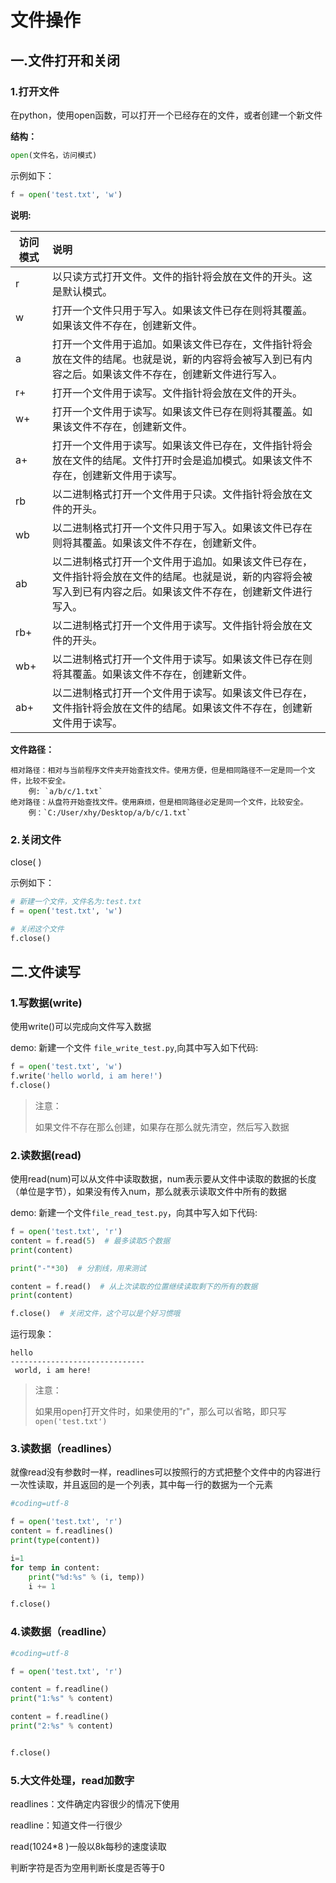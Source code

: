 # 文件操作

## 一.文件打开和关闭

### 1.打开文件

在python，使用open函数，可以打开一个已经存在的文件，或者创建一个新文件

**结构：**

```python
open(文件名，访问模式)
```

示例如下：

```python
f = open('test.txt', 'w')
```

**说明:**

| 访问模式 | 说明                                                         |
| -------- | :----------------------------------------------------------- |
| r        | 以只读方式打开文件。文件的指针将会放在文件的开头。这是默认模式。 |
| w        | 打开一个文件只用于写入。如果该文件已存在则将其覆盖。如果该文件不存在，创建新文件。 |
| a        | 打开一个文件用于追加。如果该文件已存在，文件指针将会放在文件的结尾。也就是说，新的内容将会被写入到已有内容之后。如果该文件不存在，创建新文件进行写入。 |
| r+       | 打开一个文件用于读写。文件指针将会放在文件的开头。           |
| w+       | 打开一个文件用于读写。如果该文件已存在则将其覆盖。如果该文件不存在，创建新文件。 |
| a+       | 打开一个文件用于读写。如果该文件已存在，文件指针将会放在文件的结尾。文件打开时会是追加模式。如果该文件不存在，创建新文件用于读写。 |
| rb       | 以二进制格式打开一个文件用于只读。文件指针将会放在文件的开头。 |
| wb       | 以二进制格式打开一个文件只用于写入。如果该文件已存在则将其覆盖。如果该文件不存在，创建新文件。 |
| ab       | 以二进制格式打开一个文件用于追加。如果该文件已存在，文件指针将会放在文件的结尾。也就是说，新的内容将会被写入到已有内容之后。如果该文件不存在，创建新文件进行写入。 |
| rb+      | 以二进制格式打开一个文件用于读写。文件指针将会放在文件的开头。 |
| wb+      | 以二进制格式打开一个文件用于读写。如果该文件已存在则将其覆盖。如果该文件不存在，创建新文件。 |
| ab+      | 以二进制格式打开一个文件用于读写。如果该文件已存在，文件指针将会放在文件的结尾。如果该文件不存在，创建新文件用于读写。 |

**文件路径：**

```
相对路径：相对与当前程序文件夹开始查找文件。使用方便，但是相同路径不一定是同一个文件，比较不安全。
    例: `a/b/c/1.txt`
绝对路径：从盘符开始查找文件。使用麻烦，但是相同路径必定是同一个文件，比较安全。
    例：`C:/User/xhy/Desktop/a/b/c/1.txt`
```

### 2.关闭文件

close( )

示例如下：

```python
# 新建一个文件，文件名为:test.txt
f = open('test.txt', 'w')

# 关闭这个文件
f.close()
```

## 二.文件读写

### 1.写数据(write)

使用write()可以完成向文件写入数据

demo: 新建一个文件 `file_write_test.py`,向其中写入如下代码:

```python
f = open('test.txt', 'w')
f.write('hello world, i am here!')
f.close()
```

> 注意：
>
> 如果文件不存在那么创建，如果存在那么就先清空，然后写入数据

### 2.读数据(read)

使用read(num)可以从文件中读取数据，num表示要从文件中读取的数据的长度（单位是字节），如果没有传入num，那么就表示读取文件中所有的数据

demo: 新建一个文件`file_read_test.py`，向其中写入如下代码:

```python
f = open('test.txt', 'r')
content = f.read(5)  # 最多读取5个数据
print(content)

print("-"*30)  # 分割线，用来测试

content = f.read()  # 从上次读取的位置继续读取剩下的所有的数据
print(content)

f.close()  # 关闭文件，这个可以是个好习惯哦
```

运行现象：

```
hello
------------------------------
 world, i am here!
```

> 注意：
>
> 如果用open打开文件时，如果使用的"r"，那么可以省略，即只写 `open('test.txt')`

### 3.读数据（readlines）

就像read没有参数时一样，readlines可以按照行的方式把整个文件中的内容进行一次性读取，并且返回的是一个列表，其中每一行的数据为一个元素

```python
#coding=utf-8

f = open('test.txt', 'r')
content = f.readlines()
print(type(content))

i=1
for temp in content:
    print("%d:%s" % (i, temp))
    i += 1

f.close()
```

### 4.读数据（readline）

```python
#coding=utf-8

f = open('test.txt', 'r')

content = f.readline()
print("1:%s" % content)

content = f.readline()
print("2:%s" % content)


f.close()
```

### 5.大文件处理，read加数字

readlines：文件确定内容很少的情况下使用

readline：知道文件一行很少

read(1024\*8 )一般以8k每秒的速度读取

判断字符是否为空用判断长度是否等于0

